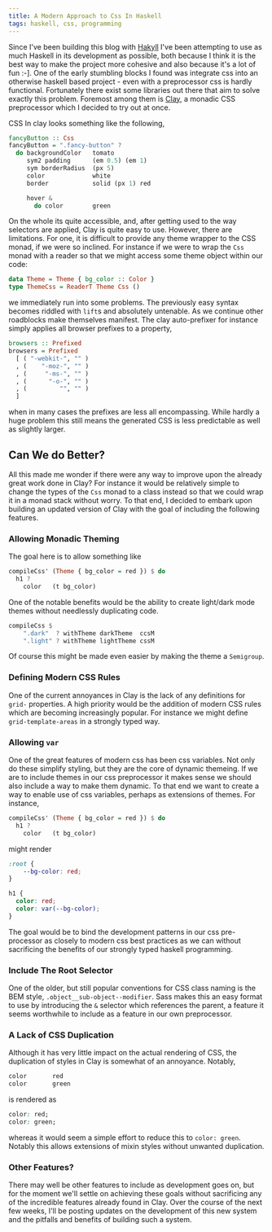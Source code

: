```yaml
---
title: A Modern Approach to Css In Haskell
tags: haskell, css, programming
---
```


Since I've been building this blog with [Hakyll](https://jaspervdj.be/hakyll/)
I've been attempting to use as much Haskell in its development as possible, both
because I think it is the best way to make the project more cohesive and also
because it's a lot of fun :-]. One of the early stumbling blocks I found was
integrate css into an otherwise haskell based project - even with a preprocessor
css is hardly functional. Fortunately there exist some libraries out there that
aim to solve exactly this problem. Foremost among them is
[Clay](http://fvisser.nl/clay), a monadic CSS preprocessor which I decided to
try out at once.

<!--more-->

CSS In clay looks something like the following,


```haskell
fancyButton :: Css
fancyButton = ".fancy-button" ?
  do backgroundColor   tomato
     sym2 padding      (em 0.5) (em 1)
     sym borderRadius  (px 5)
     color             white
     border            solid (px 1) red

     hover &
       do color        green
```

On the whole its quite accessible, and, after getting used to the way selectors
are applied, Clay is quite easy to use. However, there are limitations. For one,
it is difficult to provide any theme wrapper to the CSS monad, if we were so
inclined. For instance if we were to wrap the `Css` monad with a reader so that
we might access some theme object within our code:

```haskell
data Theme = Theme { bg_color :: Color }
type ThemeCss = ReaderT Theme Css ()
```

we immediately run into some problems. The previously easy syntax becomes
riddled with `lift`s and absolutely untenable. As we continue other roadblocks
make themselves manifest. The clay auto-prefixer for instance simply applies all
browser prefixes to a property,

```haskell
browsers :: Prefixed
browsers = Prefixed
  [ ( "-webkit-", "" )
  , (    "-moz-", "" )
  , (     "-ms-", "" )
  , (      "-o-", "" )
  , (         "", "" )
  ]
```

when in many cases the prefixes are less all encompassing. While hardly a huge
problem this still means the generated CSS is less predictable as well as
slightly larger.

## Can We do Better?

All this made me wonder if there were any way to improve upon the already great
work done in Clay? For instance it would be relatively simple to change the
types of the `Css` monad to a class instead so that we could wrap it in a monad
stack without worry. To that end, I decided to embark upon building an updated
version of Clay with the goal of including the following features.

### Allowing Monadic Theming

The goal here is to allow something like

```haskell
compileCss' (Theme { bg_color = red }) $ do
  h1 ?
    color   (t bg_color)
```

One of the notable benefits would be the ability to create light/dark mode
themes without needlessly duplicating code.

```haskell
compileCss $
    ".dark"  ? withTheme darkTheme  ccsM
    ".light" ? withTheme lightTheme cssM
```

Of course this might be made even easier by making the theme a `Semigroup`.

### Defining Modern CSS Rules

One of the current annoyances in Clay is the lack of any definitions for `grid-`
properties. A high priority would be the addition of modern CSS rules which are
becoming increasingly popular. For instance we might define
`grid-template-areas` in a strongly typed way.

### Allowing `var`

One of the great features of modern css has been css variables. Not only do
these simplify styling, but they are the core of dynamic themeing. If we are to
include themes in our css preprocessor it makes sense we should also include a
way to make them dynamic. To that end we want to create a way to enable use of
css variables, perhaps as extensions of themes. For instance,

```haskell
compileCss' (Theme { bg_color = red }) $ do
  h1 ?
    color   (t bg_color)
```

might render

```css
:root {
    --bg-color: red;
}

h1 {
  color: red;
  color: var(--bg-color);
}
```

The goal would be to bind the development patterns in our css pre-processor as
closely to modern css best practices as we can without sacrificing the benefits
of our strongly typed haskell programming.

### Include The Root Selector

One of the older, but still popular conventions for CSS class naming is the BEM
style, `.object__sub-object--modifier`. Sass makes this an easy format to use by
introducing the `&` selector which references the parent, a feature it seems
worthwhile to include as a feature in our own preprocessor.

### A Lack of CSS Duplication

Although it has very little impact on the actual rendering of CSS, the
duplication of styles in Clay is somewhat of an annoyance. Notably,

```haskell
color       red
color       green
```
is rendered as
```css
color: red;
color: green;
```
whereas it would seem a simple effort to reduce this to `color: green`. Notably
this allows extensions of mixin styles without unwanted duplication.

### Other Features?

There may well be other features to include as development goes on, but for the
moment we'll settle on achieving these goals without sacrificing any of the
incredible features already found in Clay. Over the course of the next few
weeks, I'll be posting updates on the development of this new system and the
pitfalls and benefits of building such a system.
